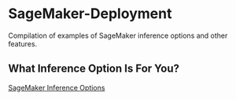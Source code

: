 # SageMaker-Deployment
Compilation of examples of SageMaker inference options and other features.

## What Inference Option Is For You?
[SageMaker Inference Options](https://ram-vegiraju.medium.com/what-sagemaker-inference-option-should-you-use-2e88c8fc70bf)
